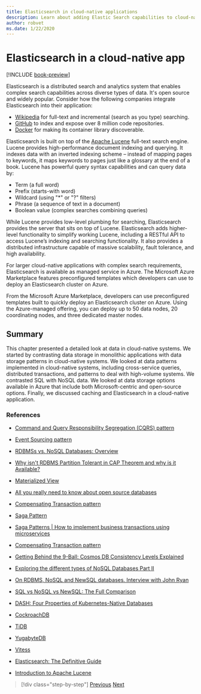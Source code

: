 ```yaml
---
title: Elasticsearch in cloud-native applications
description: Learn about adding Elastic Search capabilities to cloud-native applications.
author: robvet
ms.date: 1/22/2020
---
```

# Elasticsearch in a cloud-native app

[!INCLUDE [book-preview](../../../includes/book-preview.md)]

Elasticsearch is a distributed search and analytics system that enables complex search capabilities across diverse types of data. It's open source and widely popular. Consider how the following companies integrate Elasticsearch into their application:

- [Wikipedia](https://blog.wikimedia.org/2014/01/06/wikimedia-moving-to-elasticsearch/) for full-text and incremental (search as you type) searching.
- [GitHub](https://www.elastic.co/customers/github) to index and expose over 8 million code repositories.  
- [Docker](https://www.elastic.co/customers/docker) for making its container library discoverable.

Elasticsearch is built on top of the [Apache Lucene](https://lucene.apache.org/core/) full-text search engine. Lucene provides high-performance document indexing and querying. It indexes data with an inverted indexing scheme – instead of mapping pages to keywords, it maps keywords to pages just like a glossary at the end of a book. Lucene has powerful query syntax capabilities and can query data by:

- Term (a full word) 
- Prefix (starts-with word)
- Wildcard (using "*" or "?" filters)
- Phrase (a sequence of text in a document)
- Boolean value (complex searches combining queries)

While Lucene provides low-level plumbing for searching, Elasticsearch provides the server that sits on top of Lucene. Elasticsearch adds higher-level functionality to simplify working Lucene, including a RESTful API to access Lucene’s indexing and searching functionality. It also provides a distributed infrastructure capable of massive scalability, fault tolerance, and high availability.

For larger cloud-native applications with complex search requirements, Elasticsearch is available as managed service in Azure. The Microsoft Azure Marketplace features preconfigured templates which developers can use to deploy an Elasticsearch cluster on Azure.

From the Microsoft Azure Marketplace, developers can use preconfigured templates built to quickly deploy an Elasticsearch cluster on Azure. Using the Azure-managed offering, you can deploy up to 50 data nodes, 20 coordinating nodes, and three dedicated master nodes.

## Summary

This chapter presented a detailed look at data in cloud-native systems. We started by contrasting data storage in monolithic applications with data storage patterns in cloud-native systems. We looked at data patterns implemented in cloud-native systems, including cross-service queries, distributed transactions, and patterns to deal with high-volume systems. We contrasted SQL with NoSQL data. We looked at data storage options available in Azure that include both Microsoft-centric and open-source options. Finally, we discussed caching and Elasticsearch in a cloud-native application.

### References

- [Command and Query Responsibility Segregation (CQRS) pattern](https://docs.microsoft.com/azure/architecture/patterns/cqrs)

- [Event Sourcing pattern](https://docs.microsoft.com/azure/architecture/patterns/event-sourcing)

- [RDBMSs vs. NoSQL Databases: Overview](https://maxivak.com/rdbms-vs-nosql-databases/)

- [Why isn't RDBMS Partition Tolerant in CAP Theorem and why is it Available?](https://stackoverflow.com/questions/36404765/why-isnt-rdbms-partition-tolerant-in-cap-theorem-and-why-is-it-available)

- [Materialized View](https://docs.microsoft.com/azure/architecture/patterns/materialized-view)

- [All you really need to know about open source databases](https://www.ibm.com/blogs/systems/all-you-really-need-to-know-about-open-source-databases/)

- [Compensating Transaction pattern](https://docs.microsoft.com/azure/architecture/patterns/compensating-transaction)

- [Saga Pattern](https://microservices.io/patterns/data/saga.html)

- [Saga Patterns | How to implement business transactions using microservices](https://blog.couchbase.com/saga-pattern-implement-business-transactions-using-microservices-part/)

- [Compensating Transaction pattern](https://docs.microsoft.com/azure/architecture/patterns/compensating-transaction)

- [Getting Behind the 9-Ball: Cosmos DB Consistency Levels Explained](https://blog.jeremylikness.com/blog/2018-03-23_getting-behind-the-9ball-cosmosdb-consistency-levels/)

- [Exploring the different types of NoSQL Databases Part II](https://www.3pillarglobal.com/insights/exploring-the-different-types-of-nosql-databases)

- [On RDBMS, NoSQL and NewSQL databases. Interview with John Ryan](http://www.odbms.org/blog/2018/03/on-rdbms-nosql-and-newsql-databases-interview-with-john-ryan/)
  
- [SQL vs NoSQL vs NewSQL: The Full Comparison](https://www.xenonstack.com/blog/sql-vs-nosql-vs-newsql/)

- [DASH: Four Properties of Kubernetes-Native Databases](https://thenewstack.io/dash-four-properties-of-kubernetes-native-databases/)

- [CockroachDB](https://www.cockroachlabs.com/)

- [TiDB](https://pingcap.com/en/)

- [YugabyteDB](https://www.yugabyte.com/)

- [Vitess](https://vitess.io/)

- [Elasticsearch: The Definitive Guide](http://shop.oreilly.com/product/0636920028505.do)
  
- [Introduction to Apache Lucene](https://www.baeldung.com/lucene)

>[!div class="step-by-step"]
>[Previous](azure-cdocs/architecture/cloud-native/service-to-service-communication.mdaching.md)
>[Next](resiliency.md) <!-- Next Chapter -->
